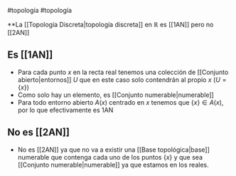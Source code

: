 #topología #topología 

**La [[Topología Discreta|topología discreta]] en $\mathbb{R}$ es [[1AN]] pero no [[2AN]]

## Es [[1AN]]

- Para cada punto $x$ en la recta real tenemos una colección de [[Conjunto abierto|entornos]] $U$ que en este caso solo contendrán al propio $x$ ($U = \{x\})$
- Como solo hay un elemento, es [[Conjunto numerable|numerable]]
- Para todo entorno abierto $A(x)$ centrado en $x$ tenemos que $\{x\} \in A(x)$, por lo que efectivamente es 1AN

## No es [[2AN]]

- No es [[2AN]] ya que no va a existir una [[Base topológica|base]] numerable que contenga cada uno de los puntos $\{x\}$ y que sea [[Conjunto numerable|numerable]] ya que estamos en los reales.



